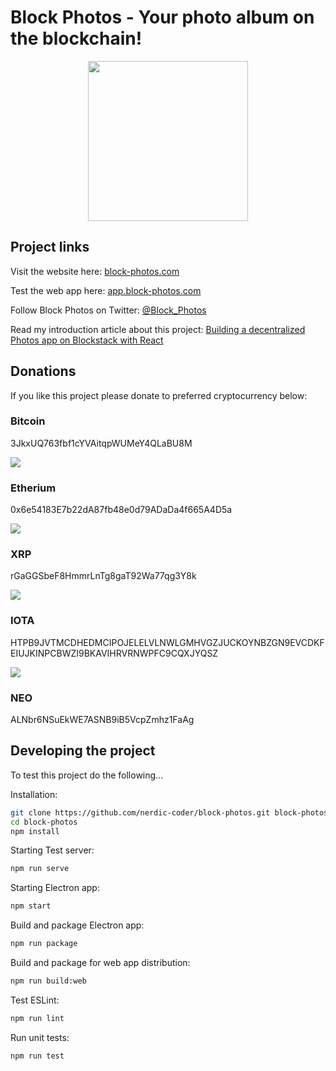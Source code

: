 # Block Photos - Your photo album on the blockchain!

<p align="center">
  <img src="https://github.com/nerdic-coder/block-photos/blob/master/electron/icons/png/256x256.png?raw=true" width="256" height="256">
</p>

## Project links

Visit the website here: [block-photos.com](https://block-photos.com/)

Test the web app here: [app.block-photos.com](https://app.block-photos.com/)

Follow Block Photos on Twitter: [@Block_Photos](https://twitter.com/Block_Photos)

Read my introduction article about this project: [Building a decentralized Photos app on Blockstack with React](https://nerdic-coder.com/2018/06/22/building-a-decentralized-photos-app-on-blockstack-with-react/)


## Donations

If you like this project please donate to preferred cryptocurrency below:

### Bitcoin

3JkxUQ763fbf1cYVAitqpWUMeY4QLaBU8M
<p>
  <img src="https://github.com/nerdic-coder/block-photos/blob/master/resources/btc-qrcode.png?raw=true">
</p>

### Etherium 

0x6e54183E7b22dA87fb48e0d79ADaDa4f665A4D5a
<p>
  <img src="https://github.com/nerdic-coder/block-photos/blob/master/resources/etherium-qrcode.png?raw=true">
</p>

### XRP 

rGaGGSbeF8HmmrLnTg8gaT92Wa77qg3Y8k
<p>
  <img src="https://github.com/nerdic-coder/block-photos/blob/master/resources/xrp-qrcode.png?raw=true">
</p>

### IOTA

HTPB9JVTMCDHEDMCIPOJELELVLNWLGMHVGZJUCKOYNBZGN9EVCDKFEIUJKINPCBWZI9BKAVIHRVRNWPFC9CQXJYQSZ
<p>
  <img src="https://github.com/nerdic-coder/block-photos/blob/master/resources/iota-qrcode.png?raw=true">
</p>

### NEO

ALNbr6NSuEkWE7ASNB9iB5VcpZmhz1FaAg

## Developing the project

To test this project do the following...

Installation:
```bash
git clone https://github.com/nerdic-coder/block-photos.git block-photos
cd block-photos
npm install
```

Starting Test server:
```bash
npm run serve
```

Starting Electron app:
```bash
npm start
```

Build and package Electron app:
```bash
npm run package
```

Build and package for web app distribution:
```bash
npm run build:web
```

Test ESLint:
```bash
npm run lint
```

Run unit tests:
```bash
npm run test
```
